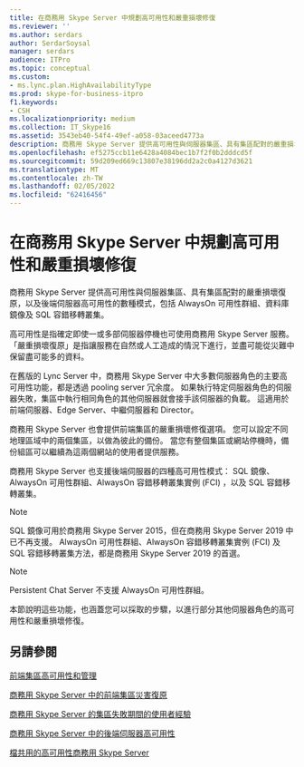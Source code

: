 ```yaml
---
title: 在商務用 Skype Server 中規劃高可用性和嚴重損壞修復
ms.reviewer: ''
ms.author: serdars
author: SerdarSoysal
manager: serdars
audience: ITPro
ms.topic: conceptual
ms.custom:
- ms.lync.plan.HighAvailabilityType
ms.prod: skype-for-business-itpro
f1.keywords:
- CSH
ms.localizationpriority: medium
ms.collection: IT_Skype16
ms.assetid: 3543eb40-54f4-49ef-a058-03aceed4773a
description: 商務用 Skype Server 提供高可用性與伺服器集區、具有集區配對的嚴重損壞復原，以及後端伺服器高可用性的數種模式，包括 AlwaysOn 可用性群組、資料庫鏡像及 SQL 容錯移轉叢集。
ms.openlocfilehash: ef5275ccb11e6428a4084bec1b7f2f0b2dddcd5f
ms.sourcegitcommit: 59d209ed669c13807e38196dd2a2c0a4127d3621
ms.translationtype: MT
ms.contentlocale: zh-TW
ms.lasthandoff: 02/05/2022
ms.locfileid: "62416456"
---
```

# <a name="plan-for-high-availability-and-disaster-recovery-in-skype-for-business-server"></a>在商務用 Skype Server 中規劃高可用性和嚴重損壞修復
 
商務用 Skype Server 提供高可用性與伺服器集區、具有集區配對的嚴重損壞復原，以及後端伺服器高可用性的數種模式，包括 AlwaysOn 可用性群組、資料庫鏡像及 SQL 容錯移轉叢集。 
  
高可用性是指確定即使一或多部伺服器停機也可使用商務用 Skype Server 服務。 「嚴重損壞復原」是指讓服務在自然或人工造成的情況下進行，並盡可能從災難中保留盡可能多的資料。
  
在舊版的 Lync Server 中，商務用 Skype Server 中大多數伺服器角色的主要高可用性功能，都是透過 pooling server 冗余度。 如果執行特定伺服器角色的伺服器失敗，集區中執行相同角色的其他伺服器就會接手該伺服器的負載。 這適用於前端伺服器、Edge Server、中繼伺服器和 Director。
  
商務用 Skype Server 也會提供前端集區的嚴重損壞修復選項。 您可以設定不同地理區域中的兩個集區，以做為彼此的備份。 當您有整個集區或網站停機時，備份組區可以繼續為這兩個網站的使用者提供服務。
  
商務用 Skype Server 也支援後端伺服器的四種高可用性模式： SQL 鏡像、AlwaysOn 可用性群組、AlwaysOn 容錯移轉叢集實例 (FCI) ，以及 SQL 容錯移轉叢集。
  
> [!NOTE]
> SQL 鏡像可用於商務用 Skype Server 2015，但在商務用 Skype Server 2019 中已不再支援。 AlwaysOn 可用性群組、AlwaysOn 容錯移轉叢集實例 (FCI) 及 SQL 容錯移轉叢集方法，都是商務用 Skype Server 2019 的首選。

> [!NOTE]
> Persistent Chat Server 不支援 AlwaysOn 可用性群組。 
  
本節說明這些功能，也涵蓋您可以採取的步驟，以進行部分其他伺服器角色的高可用性和嚴重損壞修復。 
  
## <a name="see-also"></a>另請參閱

[前端集區高可用性和管理](high-availability.md)
  
[商務用 Skype Server 中的前端集區災害復原](disaster-recovery.md)
  
[商務用 Skype Server 的集區失敗期間的使用者經驗](user-experience.md)
  
[商務用 Skype Server 中的後端伺服器高可用性](back-end-server.md)
  
[檔共用的高可用性商務用 Skype Server](file-sharing.md)
